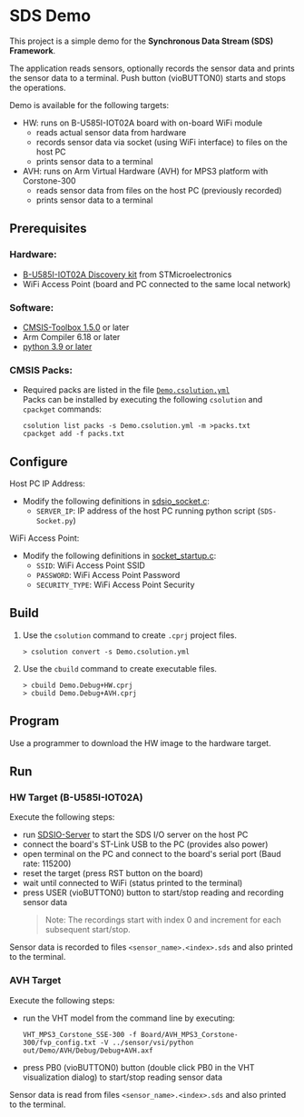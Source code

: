 # SDS Demo

This project is a simple demo for the **Synchronous Data Stream (SDS) Framework**.

The application reads sensors, optionally records the sensor data and prints the sensor data to a terminal.
Push button (vioBUTTON0) starts and stops the operations.

Demo is available for the following targets:
 - HW: runs on B-U585I-IOT02A board with on-board WiFi module
   - reads actual sensor data from hardware
   - records sensor data via socket (using WiFi interface) to files on the host PC
   - prints sensor data to a terminal
 - AVH: runs on Arm Virtual Hardware (AVH) for MPS3 platform with Corstone-300
   - reads sensor data from files on the host PC (previously recorded)
   - prints sensor data to a terminal

## Prerequisites

### Hardware:
 - [B-U585I-IOT02A Discovery kit](https://www.st.com/en/evaluation-tools/b-u585i-iot02a.html) from STMicroelectronics
 - WiFi Access Point (board and PC connected to the same local network)

### Software:
 - [CMSIS-Toolbox 1.5.0](https://github.com/Open-CMSIS-Pack/cmsis-toolbox/releases/tag/1.5.0) or later
 - Arm Compiler 6.18 or later
 - [python 3.9 or later](https://www.python.org/downloads/windows/)

### CMSIS Packs:
 - Required packs are listed in the file [`Demo.csolution.yml`](./Demo.csolution.yml)  
   Packs can be installed by executing the following `csolution` and `cpackget` commands:
   ```
   csolution list packs -s Demo.csolution.yml -m >packs.txt
   cpackget add -f packs.txt
   ```

## Configure

Host PC IP Address:
 - Modify the following definitions in [sdsio_socket.c](../sds/source/sdsio_socket.c):
   - `SERVER_IP`: IP address of the host PC running python script (`SDS-Socket.py`)

WiFi Access Point:
 - Modify the following definitions in [socket_startup.c](Socket/WiFi/socket_startup.c):
   - `SSID`:          WiFi Access Point SSID
   - `PASSWORD`:      WiFi Access Point Password
   - `SECURITY_TYPE`: WiFi Access Point Security

## Build

1. Use the `csolution` command to create `.cprj` project files.
   ```
   > csolution convert -s Demo.csolution.yml
   ```

2. Use the `cbuild` command to create executable files.
   ```
   > cbuild Demo.Debug+HW.cprj
   > cbuild Demo.Debug+AVH.cprj
   ```

## Program

Use a programmer to download the HW image to the hardware target.

## Run

### HW Target (B-U585I-IOT02A)

Execute the following steps:
 - run [SDSIO-Server](../utilities/SDSIO-Server/README.md) to start the SDS I/O server on the host PC
 - connect the board's ST-Link USB to the PC (provides also power)
 - open terminal on the PC and connect to the board's serial port (Baud rate: 115200)
 - reset the target (press RST button on the board)
 - wait until connected to WiFi (status printed to the terminal)
 - press USER (vioBUTTON0) button to start/stop reading and recording sensor data
   >Note: The recordings start with index 0 and increment for each subsequent start/stop.

Sensor data is recorded to files `<sensor_name>.<index>.sds` and also printed to the terminal.

### AVH Target

Execute the following steps:
 - run the VHT model from the command line by executing:
   ```
   VHT_MPS3_Corstone_SSE-300 -f Board/AVH_MPS3_Corstone-300/fvp_config.txt -V ../sensor/vsi/python out/Demo/AVH/Debug/Debug+AVH.axf
   ```
 - press PB0 (vioBUTTON0) button (double click PB0 in the VHT visualization dialog)
   to start/stop reading sensor data

Sensor data is read from files `<sensor_name>.<index>.sds` and also printed to the terminal.
